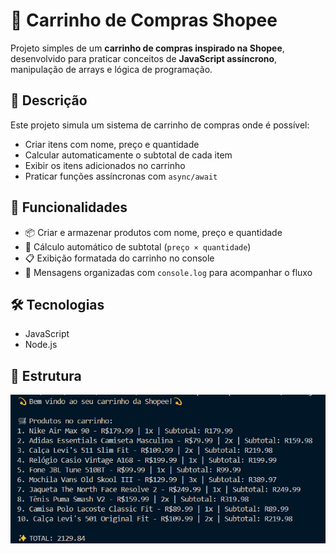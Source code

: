 # 🛒 Carrinho de Compras Shopee

Projeto simples de um **carrinho de compras inspirado na Shopee**, desenvolvido para praticar conceitos de **JavaScript assíncrono**, manipulação de arrays e lógica de programação.

## 📌 Descrição

Este projeto simula um sistema de carrinho de compras onde é possível:

- Criar itens com nome, preço e quantidade
- Calcular automaticamente o subtotal de cada item
- Exibir os itens adicionados no carrinho
- Praticar funções assíncronas com `async/await`

## 🚀 Funcionalidades

- 📦 Criar e armazenar produtos com nome, preço e quantidade  
- 🧮 Cálculo automático de subtotal (`preço × quantidade`)  
- 📋 Exibição formatada do carrinho no console  
- 💬 Mensagens organizadas com `console.log` para acompanhar o fluxo  

## 🛠️ Tecnologias

- JavaScript
- Node.js

## 📁 Estrutura
![Foto do projeto](./sc/sc.png)



